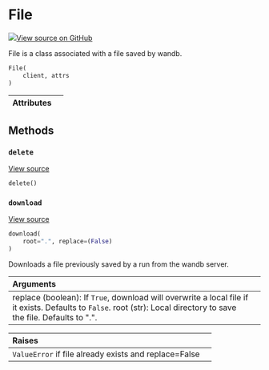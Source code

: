 # File



[![](https://www.tensorflow.org/images/GitHub-Mark-32px.png)View source on GitHub](https://www.github.com/wandb/client/tree/v0.12.6/wandb/apis/public.py#L2212-L2315)



File is a class associated with a file saved by wandb.

```python
File(
    client, attrs
)
```







| Attributes |  |
| :--- | :--- |



## Methods

<h3 id="delete"><code>delete</code></h3>

[View source](https://www.github.com/wandb/client/tree/v0.12.6/wandb/apis/public.py#L2295-L2308)

```python
delete()
```




<h3 id="download"><code>download</code></h3>

[View source](https://www.github.com/wandb/client/tree/v0.12.6/wandb/apis/public.py#L2272-L2293)

```python
download(
    root=".", replace=(False)
)
```

Downloads a file previously saved by a run from the wandb server.


| Arguments |  |
| :--- | :--- |
|  replace (boolean): If `True`, download will overwrite a local file if it exists. Defaults to `False`. root (str): Local directory to save the file. Defaults to ".". |



| Raises |  |
| :--- | :--- |
|  `ValueError` if file already exists and replace=False |





